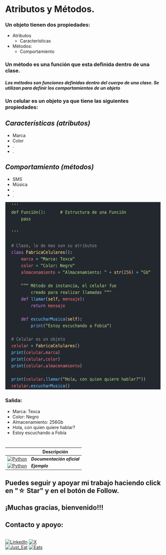 # Atributos y Métodos.
### Un objeto tienen dos propiedades:
- Atributos
    - Características
- Métodos:
    - Comportamiento

### Un método es una función que esta definida dentro de una clase.
#### ***Los métodos son funciones definidas dentro del cuerpo de una clase. Se utilizan para definir los comportamientos de un objeto***
### Un celular es un objeto ya que tiene las siguientes propiedades:

## ***Características (atributos)***
- Marca
- Color
- .
- .

## ***Comportamiento (métodos)***
- SMS
- Música
- .
- .

<img src="../imagenes/4.-AtrMetcd.png" width="500" height="600">

### Salida:
- Marca: Texca
- Color: Negro
- Almacenamiento: 256Gb
- Hola, con quien quiere hablar?
- Estoy escuchando a Fobia

#
|  | Descripción |
|-----:|---------------|
| [![Python](https://img.shields.io/badge/python-3670A0?style=for-the-badge&logo=python&logoColor=ffdd54)](https://entrenamiento-python-basico.readthedocs.io/es/3.7/leccion1/index.html#) | ***Documentación oficial*** |
| [![Python](https://img.shields.io/badge/python-3670A0?style=for-the-badge&logo=python&logoColor=ffdd54)](Python_NI03_ClsObj.md) | ***Ejemplo*** |

## Puedes seguir y apoyar mi trabajo haciendo click en "☆ Star" y en el botón de Follow.
## ¡Muchas gracias, bienvenido!!!

## Contacto y apoyo:

<br>[![LinkedIn](https://img.shields.io/badge/Oscar_Florin-0077B5?style=for-the-badge&logo=linkedin&logoColor=white&labelColor=101010)](https://www.linkedin.com/in/oscarflorincontreras)
[![X](https://img.shields.io/badge/DevozzCloud-%23000000.svg?style=for-the-badge&logo=X&logoColor=white)](https://twitter.com/DevozzCloud)</br>
[![Just_Eat](https://img.shields.io/badge/🌮_Donaciones_para_tacos-7A1FA2?style=for-the-badge&logo=)](https://paypal.me/OscarFlorin?country.x=MX&locale.x=es_XC)
[![Eats](https://img.shields.io/badge/🐈_Donaciones_para_gatos-black?style=for-the-badge&logo=)](https://paypal.me/OscarFlorin?country.x=MX&locale.x=es_XC)
